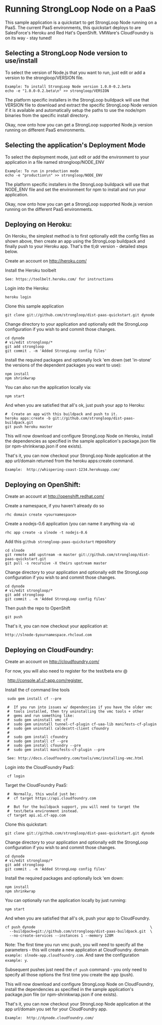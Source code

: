 Running StrongLoop Node on a PaaS
=================================
This sample application is a quickstart to get StrongLoop Node running
on a PaaS. The current PaaS environments, this quickstart deploys to are
SalesForce's Heroku and Red Hat's OpenShift.
VMWare's CloudFoundry is on its way - stay tuned!

Selecting a StrongLoop Node version to use/install
--------------------------------------------------

To select the version of Node.js that you want to run, just edit or add
a version to the strongloop/VERSION file.

    Example: To install StrongLoop Node version 1.0.0-0.2.beta
    echo -e "1.0.0-0.2.beta\n" >> strongloop/VERSION

The platform specific installers in the StrongLoop buildpack will use that
VERSION file to download and extract the specific StrongLoop Node version
if it is available and automatically setup the paths to use the node/npm
binaries from the specific install directory.

Okay, now onto how you can get a StrongLoop supported Node.js version
running on different PaaS environments.


Selecting the application's Deployment Mode
-------------------------------------------
To select the deployment mode, just edit or add the environment to your
application in a file named strongloop/NODE_ENV

    Example: To run in production mode
    echo -e "production\n" >> strongloop/NODE_ENV

The platform specific installers in the StrongLoop buildpack will use that
NODE_ENV file and set the environment for npm to install and run
your application.

Okay, now onto how you can get a StrongLoop supported Node.js version
running on the different PaaS environments.


Deploying on Heroku:
--------------------
On Heroku, the simplest method is to first optionally edit the config
files as shown above, then create an app using the StrongLoop buildpack
and finally push to your Heroku app. That's the tl;dr version - detailed
steps below.

Create an account on http://heroku.com/

Install the Heroku toolbelt

    See: https://toolbelt.heroku.com/ for instructions

Login into the Heroku:

    heroku login

Clone this sample application

    git clone git://github.com/strongloop/dist-paas-quickstart.git dynode

Change directory to your application and optionally edit the StrongLoop
configuration if you wish to and commit those changes.

    cd dynode
    # vi/edit strongloop/*
    git add strongloop
    git commit . -m 'Added StrongLoop config files'

Install the required packages and optionally lock 'em down (set 'in-stone'
the versions of the dependent packages you want to use):

    npm install
    npm shrinkwrap

You can also run the application locally via:

    npm start

And when you are satisfied that all's ok, just push your app to Heroku:

    #  Create an app with this buildpack and push to it.
    heroku apps:create -b git://github.com/strongloop/dist-paas-buildpack.git
    git push heroku master

This will now download and configure StrongLoop Node on Heroku, install
the dependencies as specified in the sample application's package.json
file (or npm-shrinkwrap.json if one exists).

That's it, you can now checkout your StrongLoop Node application at the
app url/domain returned from the heroku apps:create command.

    Example:  http://whispering-coast-1234.herokuapp.com/


Deploying on OpenShift:
-----------------------

Create an account at http://openshift.redhat.com/

Create a namespace, if you haven't already do so

    rhc domain create <yournamespace>

Create a nodejs-0.6 application (you can name it anything via -a)

    rhc app create -a slnode -t nodejs-0.6

Add this `github strongloop-paas-quickstart` repository

    cd slnode
    git remote add upstream -m master git://github.com/strongloop/dist-paas-quickstart.git
    git pull -s recursive -X theirs upstream master

Change directory to your application and optionally edit the StrongLoop
configuration if you wish to and commit those changes.

    cd dynode
    # vi/edit strongloop/*
    git add strongloop
    git commit . -m 'Added StrongLoop config files'

Then push the repo to OpenShift

    git push

That's it, you can now checkout your application at:

    http://slnode-$yournamespace.rhcloud.com


Deploying on CloudFoundry:
--------------------------

Create an account on http://cloudfoundry.com/

For now, you will also need to register for the test/beta env @

    http://console.a1.cf-app.com/register 


Install the cf command line tools

     sudo gem install cf --pre

     #  If you run into issues w/ dependencies if you have the older vmc
     #  tools installed, then try uninstalling the vmc tools + other
     #  gems and run something like:
     #  sudo gem uninstall vmc cf
     #  sudo gem uninstall tunnel-cf-plugin cf-uaa-lib manifests-cf-plugin
     #  sudo gem uninstall caldecott-client cfoundry
     #
     #  sudo gem install cfoundry
     #  sudo gem install cf --pre
     #  sudo gem install cfoundry --pre
     #  sudo gem install manifests-cf-plugin --pre

     See: http://docs.cloudfoundry.com/tools/vmc/installing-vmc.html

Login into the CloudFoundry PaaS:

     cf login

Target the CloudFoundry PaaS:

     #  Normally, this would just be:
     #  cf target https://api.cloudfoundry.com

     #  But for the buildpack support, you will need to target the
     #  test/beta environment instead.
     cf target api.a1.cf-app.com

Clone this quickstart:

    git clone git://github.com/strongloop/dist-paas-quickstart.git dynode

Change directory to your application and optionally edit the StrongLoop
configuration if you wish to and commit those changes.

    cd dynode
    # vi/edit strongloop/*
    git add strongloop
    git commit . -m 'Added StrongLoop config files'

Install the required packages and optionally lock 'em down:

    npm install
    npm shrinkwrap

You can optionally run the application locally by just running:

    npm start

And when you are satisfied that all's ok, push your app to CloudFoundry.

    cf push dynode                                                     \
      --buildpack=git://github.com/strongloop/dist-paas-buildpack.git  \
      --no-create-services --instances 1 --memory 128M

Note:  The first time you run vmc push, you will need to specify all the
       parameters - this will create a new application at CloudFoundry.
       domain `example: slnode-app.cloudfoundry.com`.
       And save the configuration `example: y`.

Subsequent pushes just need the `cf push` command - you only need to
specify all those options the first time you create the app (push).

This will now download and configure StrongLoop Node on CloudFoundry,
install the dependencies as specified in the sample application's
package.json file (or npm-shrinkwrap.json if one exists).

That's it, you can now checkout your StrongLoop Node application at the
app url/domain you set for your CloudFoundry app.

    Example:  http://dynode.cloudfoundry.com/


